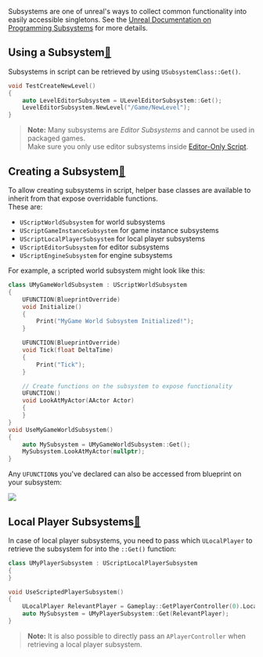 Subsystems are one of unreal's ways to collect common functionality into easily accessible singletons. See the [Unreal Documentation on Programming Subsystems](https://docs.unrealengine.com/5.1/en-US/programming-subsystems-in-unreal-engine/) for more details.

## Using a Subsystem[🔗](https://angelscript.hazelight.se/scripting/subsystems/#using-a-subsystem)

Subsystems in script can be retrieved by using `USubsystemClass::Get()`.

```cpp
void TestCreateNewLevel()
{
    auto LevelEditorSubsystem = ULevelEditorSubsystem::Get();
    LevelEditorSubsystem.NewLevel("/Game/NewLevel");
}
```

> **Note:** Many subsystems are _Editor Subsystems_ and cannot be used in packaged games.  
> Make sure you only use editor subsystems inside [Editor-Only Script](https://angelscript.hazelight.se/scripting/editor-script/).

## Creating a Subsystem[🔗](https://angelscript.hazelight.se/scripting/subsystems/#creating-a-subsystem)

To allow creating subsystems in script, helper base classes are available to inherit from that expose overridable functions.  
These are:

- `UScriptWorldSubsystem` for world subsystems
- `UScriptGameInstanceSubsystem` for game instance subsystems
- `UScriptLocalPlayerSubsystem` for local player subsystems
- `UScriptEditorSubsystem` for editor subsystems
- `UScriptEngineSubsystem` for engine subsystems

For example, a scripted world subsystem might look like this:
```cpp
class UMyGameWorldSubsystem : UScriptWorldSubsystem
{
    UFUNCTION(BlueprintOverride)
    void Initialize()
    {
        Print("MyGame World Subsystem Initialized!");
    }  

    UFUNCTION(BlueprintOverride)
    void Tick(float DeltaTime)
    {
        Print("Tick");
    }

    // Create functions on the subsystem to expose functionality
    UFUNCTION()
    void LookAtMyActor(AActor Actor)
    {
    }
}
void UseMyGameWorldSubsystem()
{
    auto MySubsystem = UMyGameWorldSubsystem::Get();
    MySubsystem.LookAtMyActor(nullptr);
}
```

Any `UFUNCTION`s you've declared can also be accessed from blueprint on your subsystem:

![](https://angelscript.hazelight.se/img/scripted-subsystem.png)

## Local Player Subsystems[🔗](https://angelscript.hazelight.se/scripting/subsystems/#local-player-subsystems)

In case of local player subsystems, you need to pass which `ULocalPlayer` to retrieve the subsystem for into the `::Get()` function:

```cpp
class UMyPlayerSubsystem : UScriptLocalPlayerSubsystem
{
}

void UseScriptedPlayerSubsystem()
{
    ULocalPlayer RelevantPlayer = Gameplay::GetPlayerController(0).LocalPlayer;
    auto MySubsystem = UMyPlayerSubsystem::Get(RelevantPlayer);
}
```

> **Note:** It is also possible to directly pass an `APlayerController` when retrieving a local player subsystem.